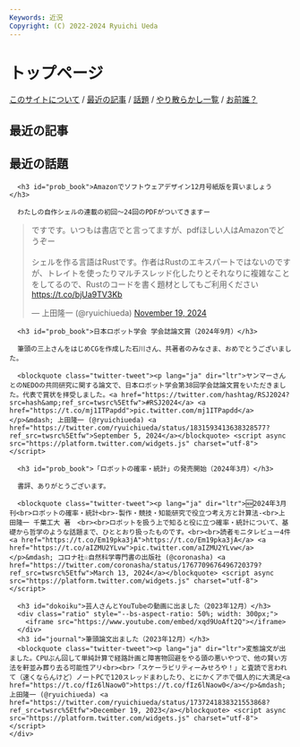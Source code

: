 ```yaml
---
Keywords: 近況
Copyright: (C) 2022-2024 Ryuichi Ueda
---
```


# トップページ

[<i class="fa-solid fa-user"></i> このサイトについて](#thissite) / [<i class="fa-solid fa-pen"></i> 最近の記事](#latest) / [<i class="fa-solid fa-circle-info"></i> 話題](#news) / [やり散らかし一覧](#activity) / [お前誰？](/?page=news)


<div class="row">
    <div class="col-md-6">
        <h2 id="latest"><i class="fa-solid fa-pen"></i> 最近の記事</h2>
        <!--TOP10-->
    </div>
    <div class="col-md-6">
      <h2 id="news"><i class="fa-solid fa-circle-info"></i> 最近の話題</h2>

      <h3 id="prob_book">Amazonでソフトウェアデザイン12月号紙版を買いましょう</h3>

      わたしの自作シェルの連載の初回〜24回のPDFがついてきますー

<blockquote class="twitter-tweet"><p lang="ja" dir="ltr">ですです。いつもは書店でと言ってますが、pdfほしい人はAmazonでどうぞー<br><br>シェルを作る言語はRustです。作者はRustのエキスパートではないのですが、トレイトを使ったりマルチスレッド化したりとそれなりに複雑なことをしてるので、Rustのコードを書く題材としてもご利用ください <a href="https://t.co/bjUa9TV3Kb">https://t.co/bjUa9TV3Kb</a></p>&mdash; 上田隆一 (@ryuichiueda) <a href="https://twitter.com/ryuichiueda/status/1858842217605128679?ref_src=twsrc%5Etfw">November 19, 2024</a></blockquote> <script async src="https://platform.twitter.com/widgets.js" charset="utf-8"></script>

      <h3 id="prob_book">日本ロボット学会 学会誌論文賞（2024年9月）</h3>

      筆頭の三上さんをはじめCGを作成した石川さん、共著者のみなさま、おめでとうございました。

      <blockquote class="twitter-tweet"><p lang="ja" dir="ltr">ヤンマーさんとのNEDOの共同研究に関する論文で、日本ロボット学会第38回学会誌論文賞をいただきました。代表で賞状を拝受しました。<a href="https://twitter.com/hashtag/RSJ2024?src=hash&amp;ref_src=twsrc%5Etfw">#RSJ2024</a> <a href="https://t.co/mj1ITPapdd">pic.twitter.com/mj1ITPapdd</a></p>&mdash; 上田隆一 (@ryuichiueda) <a href="https://twitter.com/ryuichiueda/status/1831593413638328577?ref_src=twsrc%5Etfw">September 5, 2024</a></blockquote> <script async src="https://platform.twitter.com/widgets.js" charset="utf-8"></script>

      <h3 id="prob_book">「ロボットの確率・統計」の発売開始（2024年3月）</h3>

      書評、ありがとうございます。

      <blockquote class="twitter-tweet"><p lang="ja" dir="ltr">🆕2024年3月刊<br>ロボットの確率・統計<br>-製作・競技・知能研究で役立つ考え方と計算法-<br>上田隆一 千葉工大 著　<br><br>ロボットを扱う上で知ると役に立つ確率・統計について、基礎から哲学のような話題まで、ひととおり扱ったものです。<br><br>読者モニタレビュー4件<a href="https://t.co/Em19pka3jA">https://t.co/Em19pka3jA</a> <a href="https://t.co/aIZMU2YLvw">pic.twitter.com/aIZMU2YLvw</a></p>&mdash; コロナ社☉自然科学専門書の出版社 (@coronasha) <a href="https://twitter.com/coronasha/status/1767709676496720379?ref_src=twsrc%5Etfw">March 13, 2024</a></blockquote> <script async src="https://platform.twitter.com/widgets.js" charset="utf-8"></script>

      <h3 id="dokoiku">芸人さんとYouTubeの動画に出ました（2023年12月）</h3>
      <div class="ratio" style="--bs-aspect-ratio: 50%; width: 300px;">
        <iframe src="https://www.youtube.com/embed/xqd9UoAft2Q"></iframe>
      </div>
      <h3 id="journal">筆頭論文出ました（2023年12月）</h3>
      <blockquote class="twitter-tweet"><p lang="ja" dir="ltr">変態論文が出ました。CPUぶん回して単純計算で経路計画と障害物回避をやる頭の悪いやつで、他の賢い方法を軒並み葬り去る可能性アリ<br><br>「スケーラビリティーみせろや！」と査読で言われて（速くならんけど）ノートPCで120スレッドまわしたり、とにかくアホで個人的に大満足<a href="https://t.co/fIz6lNaow0">https://t.co/fIz6lNaow0</a></p>&mdash; 上田隆一 (@ryuichiueda) <a href="https://twitter.com/ryuichiueda/status/1737241838321553868?ref_src=twsrc%5Etfw">December 19, 2023</a></blockquote> <script async src="https://platform.twitter.com/widgets.js" charset="utf-8"></script>
    </div>
</div>

